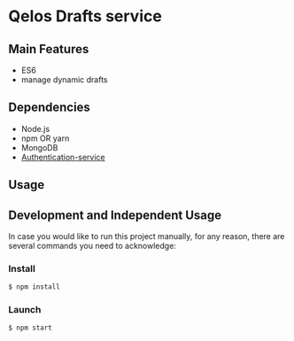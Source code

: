 # Qelos Drafts service

## Main Features
- ES6
- manage dynamic drafts

## Dependencies
- Node.js
- npm OR yarn
- MongoDB
- [Authentication-service](https://github.com/greenpress/authentication-service)

## Usage

## Development and Independent Usage
In case you would like to run this project manually, for any reason, there are several commands you need to acknowledge:

### Install
```sh
$ npm install
```

### Launch
```sh
$ npm start
```
